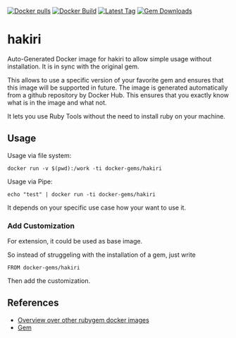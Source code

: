 [![Docker pulls](https://img.shields.io/docker/pulls/rubygem/hakiri.svg)](https://hub.docker.com/r/rubygem/hakiri/)
[![Docker Build](https://img.shields.io/docker/automated/rubygem/hakiri.svg)](https://hub.docker.com/r/rubygem/hakiri/)
[![Latest Tag](https://img.shields.io/github/tag/docker-rubygem/hakiri.svg)](https://hub.docker.com/r/rubygem/hakiri/)
[![Gem Downloads](https://img.shields.io/gem/dt/hakiri.svg)](https://rubygems.org/gems/hakiri/)
# hakiri

Auto-Generated Docker image for hakiri to allow simple usage without installation.
It is in sync with the original gem.

This allows to use a specific version of your favorite gem and ensures that this image will be supported in future.
The image is generated automatically from a github repository by Docker Hub.
This ensures that you exactly know what is in the image and what not.

It lets you use Ruby Tools without the need to install ruby on your machine.

## Usage

Usage via file system:

`docker run -v $(pwd):/work -ti docker-gems/hakiri`

Usage via Pipe:

`echo "test" | docker run -ti docker-gems/hakiri`

It depends on your specific use case how your want to use it.

### Add Customization

For extension, it could be used as base image.

So instead of struggeling with the installation of a gem, just write

`FROM docker-gems/hakiri`

Then add the customization.

## References

 - [Overview over other rubygem docker images](https://github.com/thinkbot/docker-rubygem)
 - [Gem](https://rubygems.org/gems/hakiri/)
